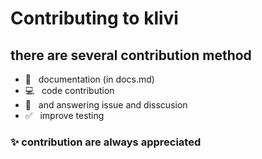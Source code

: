 # Contributing to klivi

## there are several contribution method

-   📖 &nbsp; documentation (in docs.md)
-   💻 &nbsp; code contribution
-   💬 &nbsp; and answering issue and disscusion
-   ✅ &nbsp; improve testing

### ✨ contribution are always appreciated
